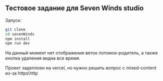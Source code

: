 ## Тестовое задание для Seven Winds studio

Запуск:

```sh
git clone
cd sevenWinds
npm install
npm run dev
```

На данный момент нет отображения веток потомок-родитель, а также кнопка удаления видна все время.

Проект задеплоен на vercel, но нужно решить вопрос с mixed-content из-за https\http
